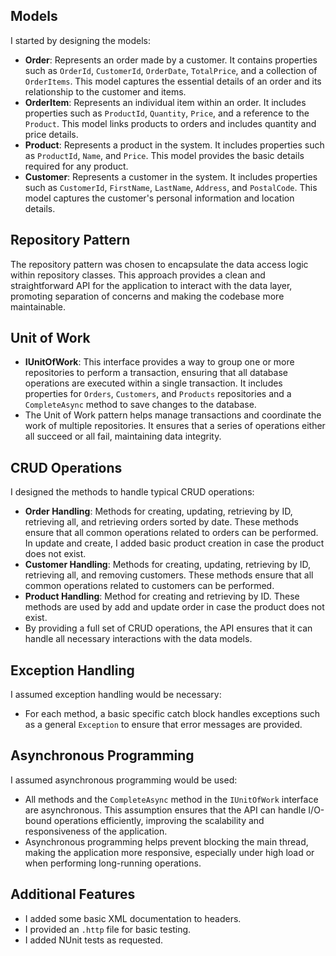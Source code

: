 ## Models
I started by designing the models:
- **Order**: Represents an order made by a customer. It contains properties such as `OrderId`, `CustomerId`, `OrderDate`, `TotalPrice`, and a collection of `OrderItems`. This model captures the essential details of an order and its relationship to the customer and items.
- **OrderItem**: Represents an individual item within an order. It includes properties such as `ProductId`, `Quantity`, `Price`, and a reference to the `Product`. This model links products to orders and includes quantity and price details.
- **Product**: Represents a product in the system. It includes properties such as `ProductId`, `Name`, and `Price`. This model provides the basic details required for any product.
- **Customer**: Represents a customer in the system. It includes properties such as `CustomerId`, `FirstName`, `LastName`, `Address`, and `PostalCode`. This model captures the customer's personal information and location details.

## Repository Pattern
The repository pattern was chosen to encapsulate the data access logic within repository classes. This approach provides a clean and straightforward API for the application to interact with the data layer, promoting separation of concerns and making the codebase more maintainable.

## Unit of Work
- **IUnitOfWork**: This interface provides a way to group one or more repositories to perform a transaction, ensuring that all database operations are executed within a single transaction. It includes properties for `Orders`, `Customers`, and `Products` repositories and a `CompleteAsync` method to save changes to the database.
- The Unit of Work pattern helps manage transactions and coordinate the work of multiple repositories. It ensures that a series of operations either all succeed or all fail, maintaining data integrity.

## CRUD Operations
I designed the methods to handle typical CRUD operations:
- **Order Handling**: Methods for creating, updating, retrieving by ID, retrieving all, and retrieving orders sorted by date. These methods ensure that all common operations related to orders can be performed. In update and create, I added basic product creation in case the product does not exist.
- **Customer Handling**: Methods for creating, updating, retrieving by ID, retrieving all, and removing customers. These methods ensure that all common operations related to customers can be performed.
- **Product Handling**: Method for creating and retrieving by ID. These methods are used by add and update order in case the product does not exist.
- By providing a full set of CRUD operations, the API ensures that it can handle all necessary interactions with the data models.

## Exception Handling
I assumed exception handling would be necessary:
- For each method, a basic specific catch block handles exceptions such as a general `Exception` to ensure that error messages are provided.

## Asynchronous Programming
I assumed asynchronous programming would be used:
- All methods and the `CompleteAsync` method in the `IUnitOfWork` interface are asynchronous. This assumption ensures that the API can handle I/O-bound operations efficiently, improving the scalability and responsiveness of the application.
- Asynchronous programming helps prevent blocking the main thread, making the application more responsive, especially under high load or when performing long-running operations.

## Additional Features
- I added some basic XML documentation to headers.
- I provided an `.http` file for basic testing.
- I added NUnit tests as requested.
